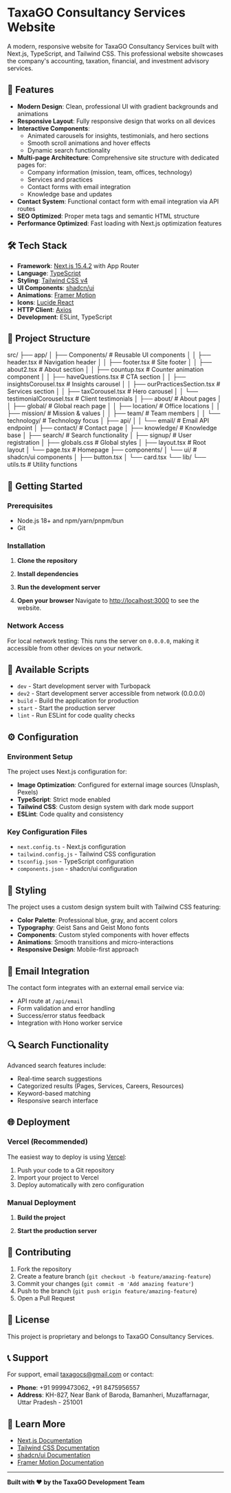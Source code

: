 # TaxaGO Consultancy Services Website

A modern, responsive website for TaxaGO Consultancy Services built with Next.js, TypeScript, and Tailwind CSS. This professional website showcases the company's accounting, taxation, financial, and investment advisory services.

## 🌟 Features

- **Modern Design**: Clean, professional UI with gradient backgrounds and animations
- **Responsive Layout**: Fully responsive design that works on all devices
- **Interactive Components**: 
  - Animated carousels for insights, testimonials, and hero sections
  - Smooth scroll animations and hover effects
  - Dynamic search functionality
- **Multi-page Architecture**: Comprehensive site structure with dedicated pages for:
  - Company information (mission, team, offices, technology)
  - Services and practices
  - Contact forms with email integration
  - Knowledge base and updates
- **Contact System**: Functional contact form with email integration via API routes
- **SEO Optimized**: Proper meta tags and semantic HTML structure
- **Performance Optimized**: Fast loading with Next.js optimization features

## 🛠️ Tech Stack

- **Framework**: [Next.js 15.4.2](https://nextjs.org/) with App Router
- **Language**: [TypeScript](https://www.typescriptlang.org/)
- **Styling**: [Tailwind CSS v4](https://tailwindcss.com/)
- **UI Components**: [shadcn/ui](https://ui.shadcn.com/)
- **Animations**: [Framer Motion](https://www.framer.com/motion/)
- **Icons**: [Lucide React](https://lucide.dev/)
- **HTTP Client**: [Axios](https://axios-http.com/)
- **Development**: ESLint, TypeScript

## 📁 Project Structure

src/
├── app/
│ ├── Components/ # Reusable UI components
│ │ ├── header.tsx # Navigation header
│ │ ├── footer.tsx # Site footer
│ │ ├── about2.tsx # About section
│ │ ├── countup.tsx # Counter animation component
│ │ ├── haveQuestions.tsx # CTA section
│ │ ├── insightsCorousel.tsx # Insights carousel
│ │ ├── ourPracticesSection.tsx # Services section
│ │ ├── taxCorousel.tsx # Hero carousel
│ │ └── testimonialCorousel.tsx # Client testimonials
│ ├── about/ # About pages
│ │ ├── global/ # Global reach page
│ │ ├── location/ # Office locations
│ │ ├── mission/ # Mission & values
│ │ ├── team/ # Team members
│ │ └── technology/ # Technology focus
│ ├── api/
│ │ └── email/ # Email API endpoint
│ ├── contact/ # Contact page
│ ├── knowledge/ # Knowledge base
│ ├── search/ # Search functionality
│ ├── signup/ # User registration
│ ├── globals.css # Global styles
│ ├── layout.tsx # Root layout
│ └── page.tsx # Homepage
├── components/
│ └── ui/ # shadcn/ui components
│ ├── button.tsx
│ └── card.tsx
└── lib/
└── utils.ts # Utility functions



## 🚀 Getting Started

### Prerequisites

- Node.js 18+ and npm/yarn/pnpm/bun
- Git

### Installation

1. **Clone the repository**

2. **Install dependencies**

3. **Run the development server**

4. **Open your browser**
Navigate to [http://localhost:3000](http://localhost:3000) to see the website.

### Network Access

For local network testing:
This runs the server on `0.0.0.0`, making it accessible from other devices on your network.

## 📜 Available Scripts

- `dev` - Start development server with Turbopack
- `dev2` - Start development server accessible from network (0.0.0.0)
- `build` - Build the application for production
- `start` - Start the production server
- `lint` - Run ESLint for code quality checks

## ⚙️ Configuration

### Environment Setup

The project uses Next.js configuration for:
- **Image Optimization**: Configured for external image sources (Unsplash, Pexels)
- **TypeScript**: Strict mode enabled
- **Tailwind CSS**: Custom design system with dark mode support
- **ESLint**: Code quality and consistency

### Key Configuration Files

- `next.config.ts` - Next.js configuration
- `tailwind.config.js` - Tailwind CSS configuration
- `tsconfig.json` - TypeScript configuration
- `components.json` - shadcn/ui configuration

## 🎨 Styling

The project uses a custom design system built with Tailwind CSS featuring:

- **Color Palette**: Professional blue, gray, and accent colors
- **Typography**: Geist Sans and Geist Mono fonts
- **Components**: Custom styled components with hover effects
- **Animations**: Smooth transitions and micro-interactions
- **Responsive Design**: Mobile-first approach

## 📧 Email Integration

The contact form integrates with an external email service via:
- API route at `/api/email`
- Form validation and error handling
- Success/error status feedback
- Integration with Hono worker service

## 🔍 Search Functionality

Advanced search features include:
- Real-time search suggestions
- Categorized results (Pages, Services, Careers, Resources)
- Keyword-based matching
- Responsive search interface

## 🌐 Deployment

### Vercel (Recommended)

The easiest way to deploy is using [Vercel](https://vercel.com/new?utm_medium=default-template&filter=next.js&utm_source=create-next-app&utm_campaign=create-next-app-readme):

1. Push your code to a Git repository
2. Import your project to Vercel
3. Deploy automatically with zero configuration

### Manual Deployment

1. **Build the project**

2. **Start the production server**

## 🤝 Contributing

1. Fork the repository
2. Create a feature branch (`git checkout -b feature/amazing-feature`)
3. Commit your changes (`git commit -m 'Add amazing feature'`)
4. Push to the branch (`git push origin feature/amazing-feature`)
5. Open a Pull Request

## 📝 License

This project is proprietary and belongs to TaxaGO Consultancy Services.

## 📞 Support

For support, email taxagocs@gmail.com or contact:
- **Phone**: +91 9999473062, +91 8475956557
- **Address**: KH-827, Near Bank of Baroda, Bamanheri, Muzaffarnagar, Uttar Pradesh - 251001

## 🔗 Learn More

- [Next.js Documentation](https://nextjs.org/docs)
- [Tailwind CSS Documentation](https://tailwindcss.com/docs)
- [shadcn/ui Documentation](https://ui.shadcn.com/)
- [Framer Motion Documentation](https://www.framer.com/motion/)

---

**Built with ❤️ by the TaxaGO Development Team**
